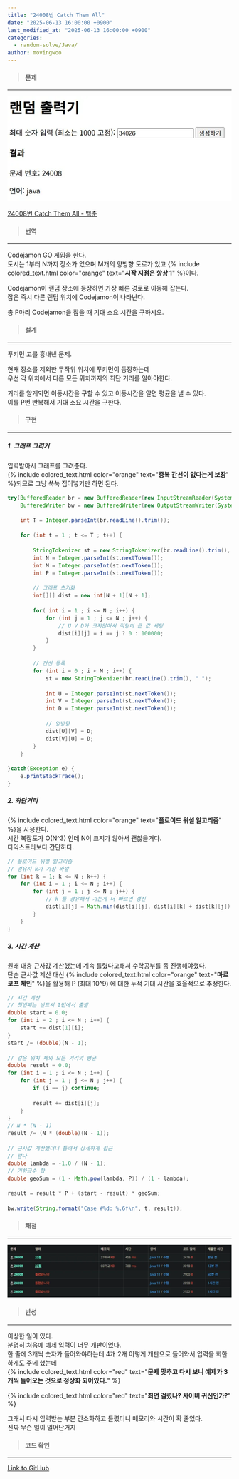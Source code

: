 ```yaml
---
title: "24008번 Catch Them All"
date: "2025-06-13 16:00:00 +0900"
last_modified_at: "2025-06-13 16:00:00 +0900"
categories: 
  - random-solve/Java/
author: movingwoo
---
```

> #### 문제  
---  
  
![img01](/assets/images/posts/random-solve/Java/2025-06-13-24008/img01.webp)  
  
[24008번 Catch Them All - 백준](https://www.acmicpc.net/problem/24008)  
  
> #### 번역  
---  
  
Codejamon GO 게임을 한다.  
도시는 1부터 N까지 장소가 있으며 M개의 양방향 도로가 있고 {% include colored_text.html color="orange" text="**시작 지점은 항상 1**" %}이다.  
  
Codejamon이 랜덤 장소에 등장하면 가장 빠른 경로로 이동해 잡는다.  
잡은 즉시 다른 랜덤 위치에 Codejamon이 나타난다.  
  
총 P마리 Codejamon을 잡을 때 기대 소요 시간을 구하시오.  
  
> #### 설계  
---  
  
푸키먼 고를 흉내낸 문제.  
  
현재 장소를 제외한 무작위 위치에 푸키먼이 등장하는데  
우선 각 위치에서 다른 모든 위치까지의 최단 거리를 알아야한다.  
  
거리를 알게되면 이동시간을 구할 수 있고 이동시간을 알면 평균을 낼 수 있다.  
이를 P번 반복해서 기대 소요 시간을 구한다.  
  
> #### 구현  
---  
  
##### 1. 그래프 그리기  
  
입력받아서 그래프를 그려준다.  
{% include colored_text.html color="orange" text="**중복 간선이 없다는게 보장**" %}되므로 그냥 쑥쑥 집어넣기만 하면 된다.  
  
```java
try(BufferedReader br = new BufferedReader(new InputStreamReader(System.in));
	BufferedWriter bw = new BufferedWriter(new OutputStreamWriter(System.out))){
	
	int T = Integer.parseInt(br.readLine().trim());
	
	for (int t = 1 ; t <= T ; t++) {
		
		StringTokenizer st = new StringTokenizer(br.readLine().trim(), " ");
		int N = Integer.parseInt(st.nextToken());
		int M = Integer.parseInt(st.nextToken());
		int P = Integer.parseInt(st.nextToken());
		
		// 그래프 초기화
		int[][] dist = new int[N + 1][N + 1];
		
		for( int i = 1 ; i <= N ; i++) {
			for (int j = 1 ; j <= N ; j++) {
				// U V D가 크지않아서 적당히 큰 값 세팅
				dist[i][j] = i == j ? 0 : 100000;
			}
		}
		
		// 간선 등록
		for (int i = 0 ; i < M ; i++) {
			st = new StringTokenizer(br.readLine().trim(), " ");
			
			int U = Integer.parseInt(st.nextToken());
			int V = Integer.parseInt(st.nextToken());
			int D = Integer.parseInt(st.nextToken());
			
			// 양방향
			dist[U][V] = D;
			dist[V][U] = D;
		}
	}
	
}catch(Exception e) {
	e.printStackTrace();
}
```
  
##### 2. 최단거리  
  
{% include colored_text.html color="orange" text="**플로이드 워셜 알고리즘**" %}을 사용한다.  
시간 복잡도가 O(N^3) 인데 N이 크지가 않아서 괜찮을거다.  
다익스트라보다 간단하다.  
  
```java
// 플로이드 워셜 알고리즘
// 경유지 k가 가장 바깥
for (int k = 1; k <= N ; k++) {
	for (int i = 1 ; i <= N ; i++) {
		for (int j = 1 ; j <= N ; j++) {
			// k 를 경유해서 가는게 더 빠르면 갱신
			dist[i][j] = Math.min(dist[i][j], dist[i][k] + dist[k][j]) ;
		}
	}
}
```
  
##### 3. 시간 계산
  
원래 대충 근사값 계산했는데 계속 틀렸다고해서 수학공부를 좀 진행해야했다.  
단순 근사값 계산 대신 {% include colored_text.html color="orange" text="**마르코프 체인**" %}을 활용해 P (최대 10^9) 에 대한 누적 기대 시간을 효율적으로 추정한다.  
  
```java
// 시간 계산
// 첫번째는 반드시 1번에서 출발
double start = 0.0;
for (int i = 2 ; i <= N ; i++) {
	start += dist[1][i];
}
start /= (double)(N - 1);

// 같은 위치 제외 모든 거리의 평균
double result = 0.0;
for (int i = 1 ; i <= N ; i++) {
	for (int j = 1 ; j <= N ; j++) {
		if (i == j) continue;
		
		result += dist[i][j];
	}
}
// N * (N - 1)
result /= (N * (double)(N - 1));

// 근사값 계산했더니 틀려서 상세하게 접근
// 람다
double lambda = -1.0 / (N - 1);
// 기하급수 합
double geoSum = (1 - Math.pow(lambda, P)) / (1 - lambda);

result = result * P + (start - result) * geoSum;

bw.write(String.format("Case #%d: %.6f\n", t, result));
```

> #### 채점  
---  
  
![img02](/assets/images/posts/random-solve/Java/2025-06-13-24008/img02.webp)  
  
> #### 반성  
---  
  
이상한 일이 있다.  
분명히 처음에 예제 입력이 너무 개판이었다.  
한 줄에 3개씩 숫자가 들어와야하는데 4개 2개 이렇게 개판으로 들어와서 입력을 희한하게도 주네 했는데  
{% include colored_text.html color="red" text="**문제 맞추고 다시 보니 예제가 3개씩 들어오는 것으로 정상화 되어있다.**" %}  
  
{% include colored_text.html color="red" text="**최면 걸렸나? 사이버 귀신인가?**" %}  
  
그래서 다시 입력받는 부분 간소화하고 돌렸더니 메모리와 시간이 확 줄었다.  
진짜 무슨 일이 일어난거지  
  
> #### 코드 확인   
---  
  
[Link to GitHub](https://raw.githubusercontent.com/movingwoo/movingwoo-snippets/refs/heads/main/random-solve/Java/2025-06-13-24008.java)


